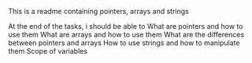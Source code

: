 This is a readme containing pointers, arrays and strings

At the end of the tasks, i should be able to 
What are pointers and how to use them
What are arrays and how to use them
What are the differences between pointers and arrays
How to use strings and how to manipulate them
Scope of variables
